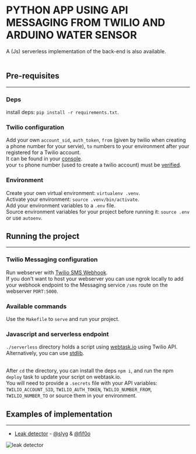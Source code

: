 # PYTHON APP USING API MESSAGING FROM TWILIO AND ARDUINO WATER SENSOR<br>
A (Js) serverless implementation of the back-end is also available.
<br>
<br>


## Pre-requisites
-----------------


### Deps
install deps: `pip install -r requirements.txt`.

### Twilio configuration
Add your own `account_sid`, `auth_token`, `from` (given by twilio when creating a phone number for your servie), `to` numbers to your environment after your registered for a Twilio account.<br>
It can be found in your [console](https://www.twilio.com/console).<br>
your `to` phone number (used to create a twilio account) must be [verified](https://www.twilio.com/console/phone-numbers/incoming).<br>

### Environment
Create your own virtual environment: `virtualenv .venv`.<br>
Activate your environment: `source .venv/bin/activate`.<br>
Add your environment variables to a `.env` file.<br>
Source environment variables for your project before running it: `source .env` or use `autoenv`.<br>


## Running the project
----------------------

### Twilio Messaging configuration
Run webserver with [Twilio SMS Webhook](https://www.twilio.com/console/phone-numbers/).<br>
If you don't want to host your webserver you can use ngrok locally to add your webhook endpoint to the Messaging service `/sms` route on the webserver `PORT:5000`.<br>

### Available commands

Use the `Makefile` to `serve` and run your project.

### Javascript and serverless endpoint
`./serverless` directory holds a script using [webtask.io](https://webtask.io/) using Twilio API.<br>
Alternatively, you can use [stdlib](https://stdlib.com/).<br><br>

After `cd` the directory, you can install the deps `npm i`, and run the npm `deploy` task to update your script on webtask.io.<br>
You will need to provide a `.secrets` file with your API variables: `TWILIO_ACCOUNT_SID`, `TWILIO_AUTH_TOKEN`, `TWILIO_NUMBER_FROM`, `TWILIO_NUMBER_TO` or source them in your environment.

## Examples of implementation
-----------------------------

* [Leak detector](https://github.com/slyg/leak-detector) - [@slyg](https://github.com/slyg) & [@fif0o](https://github.com/fif0o)<br>

![leak detector](https://giphy.com/embed/l4EoO8Tmm5ShB7GdW)
